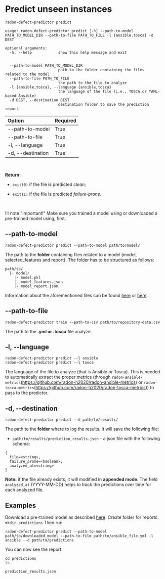 # Predict unseen instances

```radon-defect-predictor predict```

```text
usage: radon-defect-predictor predict [-h] --path-to-model PATH_TO_MODEL_DIR --path-to-file PATH_TO_FILE -l {ansible,tosca} -d DEST

optional arguments:
  -h, --help            show this help message and exit


  --path-to-model PATH_TO_MODEL_DIR
                        path to the folder containing the files related to the model
  --path-to-file PATH_TO_FILE
                        the path to the file to analyze
  -l {ansible,tosca}, --language {ansible,tosca}
                        the language of the file (i.e., TOSCA or YAML-based Ansible)
  -d DEST, --destination DEST
                        destination folder to save the prediction report
```

| Option | Required |
|:---|:---|
| --path-to-model | True |
| --path-to-file | True |
| -l, --language | True |
| -d, --destination | True |


<br>

**Return:**

* ```exit(0)``` if the file is predicted *clean*;

* ```exit(1)``` if the file is predicted *failure-prone*.

<br>


!!! note "Important!" 
    Make sure you trained a model using or downloaded a pre-trained model using, first. 

## --path-to-model 

```radon-defect-predictor predict --path-to-model path/to/model/```

The path to the **folder** containing files related to a model (model, selected_features and report).
The folder has to be structured as follows:

```text
path/to/
  |- model/
    |- model.pkl
    |- model_features.json
    |- model_report.json
```
    
Information about the aforementioned files can be found [here](https://radon-h2020.github.io/radon-defect-predictor/cli/train/#-d-destination) or [here](https://radon-h2020.github.io/radon-defect-predictor/cli/model/#-d-destination).


## --path-to-file
```radon-defect-predictor train --path-to-csv path/to/repository-data.csv```

The path to the **.yml or .tosca** file analyze.


## -l, --language
```radon-defect-predictor predict --l ansible``` <br>
```radon-defect-predictor predict --l tosca```

The language of the file to analyze (that is Ansible or Tosca).
This is needed to automatically extract the proper metrics (through ```radon-ansible-metrics```(https://github.com/radon-h2020/radon-ansible-metrics) or ```radon-tosca-metrics```(https://github.com/radon-h2020/radon-tosca-metrics)) to pass to the predictor.  


## -d, --destination 
```radon-defect-predictor predict --d path/to/results/```

The path to the **folder** where to log the results. It will save the following file:

*  ```path/to/results/prediction_results.json``` - a json file with the following schema:

```text
{ 
  file=<string>,
  failure_prone=<boolean>,
  analyzed_at=<string> 
}
```

**Note:** if the file already exists, it will modified in **appended mode**. The field ```analyzed_at``` (YYYY-MM-DD) helps 
to track the predictions over time for each analyzed file.
<br>

## Examples

Download a pre-trained model as described [here](https://radon-h2020.github.io/radon-defect-predictor/cli/model/#Examples).
Create folder for reports: `mkdir predictions`
Then run:

`radon-defect-predictor predict --path-to-model path/to/downloaded_model --path-to-file path/to/ansible_file.yml -l ansible --d path/to/predictions`

You can now see the report:

```text
cd predictions
ls

prediction_results.json
```